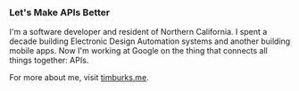 ### Let's Make APIs Better

I'm a software developer and resident of Northern California. I spent a decade building Electronic Design Automation systems and another building mobile apps.
Now I'm working at Google on the thing that connects all things together: APIs.

For more about me, visit [timburks.me](https://timburks.me).
